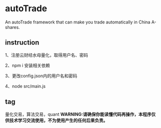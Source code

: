 # autoTrade
An autoTrade framework that can make you trade automatically in China A-shares.

## instruction
1、注册云财经水母量化，取得用户名、密码

2、npm i 安装相关依赖

3、更改config.json内的用户名和密码

4、node src/main.js

## tag
量化交易，算法交易，quant
**WARNING:请确保你能读懂代码再操作，本程序仅供技术学习交流使用，不为使用产生的任何后果负责。**
